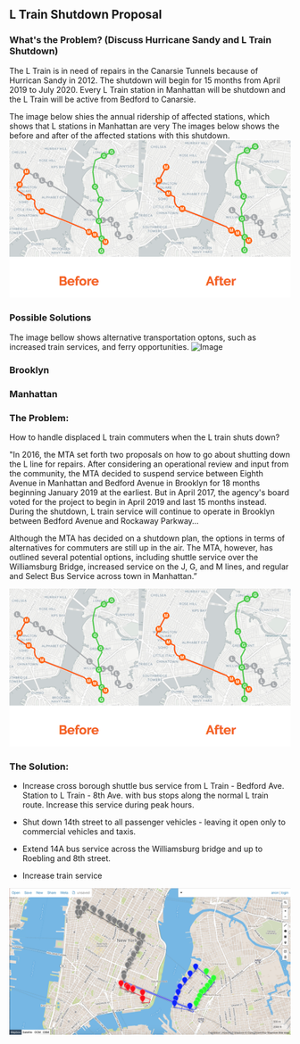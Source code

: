 ## L Train Shutdown Proposal

### What's the Problem? (Discuss Hurricane Sandy and L Train Shutdown)
The L Train is in need of repairs in the Canarsie Tunnels because of Hurrican Sandy in 2012. 
The shutdown will begin for 15 months from April 2019 to July 2020.
Every L Train station in Manhattan will be shutdown and the L Train will be active from Bedford to Canarsie. 

The image below shies the annual ridership of affected stations, which shows that L stations in Manhattan are very 
The images below shows the before and after of the affected stations with this shutdown.
![Image](https://raw.githubusercontent.com/shellwayne01/Team-L/master/SbS.png)


### Possible Solutions 
The image bellow shows alternative transportation optons, such as increased train services, and ferry opportunities.
![Image](http://lab.rpa.org/wp-content/uploads/2016/07/screen-shot-2016-07-25-at-5.32.56-pm.png)

### Brooklyn

### Manhattan
### The Problem: 
How to handle displaced L train commuters when the L train shuts down?

"In 2016, the MTA set forth two proposals on how to go about shutting down the L line for repairs. After considering an operational review and input from the community, the MTA decided to suspend service between Eighth Avenue in Manhattan and Bedford Avenue in Brooklyn for 18 months beginning January 2019 at the earliest. But in April 2017, the agency's board voted for the project to begin in April 2019 and last 15 months instead. During the shutdown, L train service will continue to operate in Brooklyn between Bedford Avenue and Rockaway Parkway…

Although the MTA has decided on a shutdown plan, the options in terms of alternatives for commuters are still up in the air. The MTA, however, has outlined several potential options, including shuttle service over the Williamsburg Bridge, increased service on the J, G, and M lines, and regular and Select Bus Service across town in Manhattan.”

![Image](https://raw.githubusercontent.com/shellwayne01/Team-L/master/SbS.png)

### The Solution:
- Increase cross borough shuttle bus service from L Train - Bedford Ave. Station to L Train - 8th Ave. with bus stops along the normal L train route. Increase this service during peak hours.

- Shut down 14th street to all passenger vehicles - leaving it open only to commercial vehicles and taxis. 

- Extend 14A bus service across the Williamsburg bridge and up to Roebling and 8th street. 

- Increase train service 

![Image](https://raw.githubusercontent.com/shellwayne01/Team-L/master/ProposedBusService.png)

